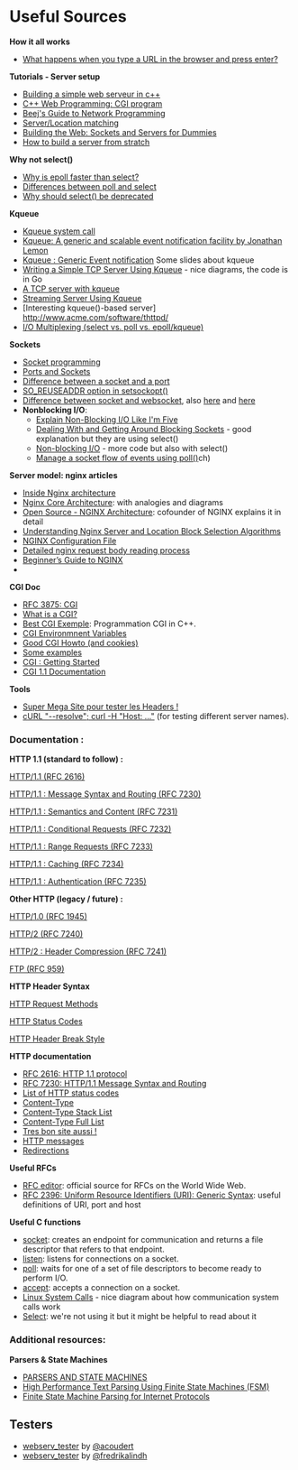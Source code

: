 # Useful Sources

**How it all works**

- [What happens when you type a URL in the browser and press enter?](https://medium.com/@maneesha.wijesinghe1/what-happens-when-you-type-an-url-in-the-browser-and-press-enter-bb0aa2449c1a)

**Tutorials - Server setup**

- [Building a simple web serveur in c++](https://ncona.com/2019/04/building-a-simple-server-with-cpp/)
- [C++ Web Programming: CGI program](https://www.tutorialspoint.com/cplusplus/cpp_web_programming.htm)
- [Beej's Guide to Network Programming](http://beej.us/guide/bgnet/)
- [Server/Location matching](https://www.digitalocean.com/community/tutorials/understanding-nginx-server-and-location-block-selection-algorithms)
- [Building the Web: Sockets and Servers for Dummies](https://levelup.gitconnected.com/building-the-web-sockets-and-servers-for-dummies-886d1595a4f8)
- [How to build a server from stratch](https://medium.com/from-the-scratch/http-server-what-do-you-need-to-know-to-build-a-simple-http-server-from-scratch-d1ef8945e4fa)

 **Why not select()**
- [Why is epoll faster than select?](https://stackoverflow.com/questions/17355593/why-is-epoll-faster-than-select/17355702#:~:text=The%20main%20difference%20between%20epoll,duration%20of%20a%20single%20call)
- [Differences between poll and select](https://stackoverflow.com/questions/970979/what-are-the-differences-between-poll-and-select)  
- [Why should select() be deprecated](https://beesbuzz.biz/code/5739-The-problem-with-select-vs-poll)

**Kqueue**
- [Kqueue system call](https://man.openbsd.org/OpenBSD-5.1/kqueue.2)
- [Kqueue: A generic and scalable event notification facility by Jonathan Lemon](https://people.freebsd.org/~jlemon/papers/kqueue.pdf)
- [Kqueue : Generic Event notification](https://www.slideshare.net/mahendram/kqueue-generic-event-notification) Some slides about kqueue
- [Writing a Simple TCP Server Using Kqueue](https://dev.to/frosnerd/writing-a-simple-tcp-server-using-kqueue-cah) - nice diagrams, the code is in Go
- [A TCP server with kqueue](https://dev.to/frevib/a-tcp-server-with-kqueue-527)
- [Streaming Server Using Kqueue](https://nima101.github.io/kqueue_server)
- [Interesting kqueue()-based server] http://www.acme.com/software/thttpd/
- [I/O Multiplexing (select vs. poll vs. epoll/kqueue)](https://nima101.github.io/io_multiplexing)

**Sockets**
- [Socket programming](https://www.ibm.com/docs/en/i/7.1?topic=communications-socket-programming)
- [Ports and Sockets](http://www.danzig.jct.ac.il/tcp-ip-lab/ibm-tutorial/3376c210.html)
- [Difference between a socket and a port](https://softwareengineering.stackexchange.com/questions/171734/difference-between-a-socket-and-a-port)
- [SO_REUSEADDR option in setsockopt()](https://stackoverflow.com/questions/14388706/how-do-so-reuseaddr-and-so-reuseport-differ)
- [Difference between socket and websocket](https://stackoverflow.com/questions/62483790/difference-between-the-socket-socketio-and-websockets), also [here](https://stackoverflow.com/questions/4973622/difference-between-socket-and-websocket) and [here](https://stackoverflow.com/questions/16945345/differences-between-tcp-sockets-and-web-sockets-one-more-time)
- **Nonblocking I/O**:
  - [Explain Non-Blocking I/O Like I'm Five](https://dev.to/frosnerd/explain-non-blocking-i-o-like-i-m-five-2a5f)
  - [Dealing With and Getting Around Blocking Sockets](http://dwise1.net/pgm/sockets/blocking.html) - good explanation but they are using select()
  - [Non-blocking I/O](https://www.ibm.com/support/knowledgecenter/ssw_ibm_i_72/rzab6/xnonblock.htm) - more code but also with select()
  - [Manage a socket flow of events using poll()](https://www.ibm.com/docs/en/i/7.2?topic=designs-using-poll-instead-select)ch)


**Server model: nginx articles**

- [Inside Nginx architecture](https://www.nginx.com/blog/inside-nginx-how-we-designed-for-performance-scale/)
- [Nginx Core Architecture](https://devopspoints.com/nginx-nginx-core-architecture.html): with analogies and diagrams
- [Open Source - NGINX Architecture](https://www.aosabook.org/en/nginx.html): cofounder of NGINX explains it in detail
- [Understanding Nginx Server and Location Block Selection Algorithms](https://www.digitalocean.com/community/tutorials/understanding-nginx-server-and-location-block-selection-algorithms)
- [NGINX Configuration File](http://nginx.org/en/docs/dirindex.html)
- [Detailed nginx request body reading process](https://programmer.help/blogs/detailed-nginx-request-body-reading-process.html)
- [Beginner’s Guide to NGINX](http://nginx.org/en/docs/beginners_guide.html)
- 
**CGI Doc**

- [RFC 3875: CGI](https://www.rfc-editor.org/rfc/rfc3875.pdf)
- [What is a CGI?](https://www.oreilly.com/library/view/cgi-programming-on/9781565921689/04_chapter-01.html)
- [Best CGI Exemple](https://www.fi.muni.cz/usr/jkucera/tic/tic0305.html): Programmation CGI in C++.
- [CGI Environmnent Variables](https://fr.wikipedia.org/wiki/Variables_d%27environnement_CGI)
- [Good CGI Howto (and cookies)](http://www.purplepixie.org/cgi/howto.php)
- [Some examples](https://pub.phyks.me/sdz/sdz/ecrivez-votre-site-web-en-c-avec-la-cgi.html)
- [CGI : Getting Started](http://www.mnuwer.dbasedeveloper.co.uk/dlearn/web/session01.htm)
- [CGI 1.1 Documentation](http://www.wijata.com/cgi/cgispec.html#4.0)

**Tools**

- [Super Mega Site pour tester les Headers !](https://reqbin.com/)
- [cURL "--resolve"; curl -H "Host: ..."](https://sodocumentation.net/curl/topic/10565/name-resolve-curl-tricks) (for testing different server names).



### Documentation :

**HTTP 1.1 (standard to follow) :**

[HTTP/1.1 (RFC 2616)](https://www.rfc-editor.org/rfc/rfc2616.html)

[HTTP/1.1 : Message Syntax and Routing (RFC 7230)](https://www.rfc-editor.org/rfc/rfc7230.html)

[HTTP/1.1 : Semantics and Content (RFC 7231)](https://www.rfc-editor.org/rfc/rfc7231.html)

[HTTP/1.1 : Conditional Requests (RFC 7232)](https://www.rfc-editor.org/rfc/rfc7232.html)

[HTTP/1.1 : Range Requests (RFC 7233)](https://www.rfc-editor.org/rfc/rfc7233.html)

[HTTP/1.1 : Caching (RFC 7234)](https://www.rfc-editor.org/rfc/rfc7234.html)

[HTTP/1.1 : Authentication (RFC 7235)](https://www.rfc-editor.org/rfc/rfc7235.html)

**Other HTTP (legacy / future) :**

[HTTP/1.0 (RFC 1945)](https://www.rfc-editor.org/rfc/rfc1945.html)

[HTTP/2 (RFC 7240)](https://www.rfc-editor.org/rfc/rfc7540.html)

[HTTP/2 : Header Compression (RFC 7241)](https://www.rfc-editor.org/rfc/rfc7541.html)

[FTP (RFC 959)](https://www.rfc-editor.org/rfc/rfc959.html)

 **HTTP Header Syntax**

[HTTP Request Methods](https://en.wikipedia.org/wiki/Hypertext_Transfer_Protocol#Request_methods)

[HTTP Status Codes](https://en.wikipedia.org/wiki/List_of_HTTP_status_codes)

[HTTP Header Break Style](https://stackoverflow.com/questions/5757290/http-header-line-break-style)

**HTTP documentation**

- [RFC 2616: HTTP 1.1 protocol](https://datatracker.ietf.org/doc/html/rfc2616)
- [RFC 7230: HTTP/1.1 Message Syntax and Routing](https://www.rfc-editor.org/rfc/pdfrfc/rfc7230.txt.pdf)
- [List of HTTP status codes](https://en.wikipedia.org/wiki/List_of_HTTP_status_codes)
- [Content-Type](https://docs.microsoft.com/en-us/previous-versions/exchange-server/exchange-10/ms526508(v=exchg.10)?redirectedfrom=MSDN)
- [Content-Type Stack List](https://stackoverflow.com/questions/23714383/what-are-all-the-possible-values-for-http-content-type-header)
- [Content-Type Full List](https://www.iana.org/assignments/media-types/media-types.xhtml)
- [Tres bon site aussi !](https://developer.mozilla.org/fr/docs/Web/HTTP/Status/)
- [HTTP messages](https://developer.mozilla.org/en-US/docs/Web/HTTP/Messages)
- [Redirections](https://developer.mozilla.org/fr/docs/Web/HTTP/Redirections)

**Useful RFCs**

- [RFC editor](https://www.rfc-editor.org/retrieve/): official source for RFCs on the World Wide Web.
- [RFC 2396: Uniform Resource Identifiers (URI): Generic Syntax](https://datatracker.ietf.org/doc/html/rfc2396): useful definitions of URI, port and host

**Useful C functions**

- [socket](https://man7.org/linux/man-pages/man2/socket.2.html): creates an endpoint for communication and returns a file descriptor that refers to that endpoint.
- [listen](https://man7.org/linux/man-pages/man2/listen.2.html): listens for connections on a socket.
- [poll](https://man7.org/linux/man-pages/man2/poll.2.html): waits for one of a set of file descriptors to become ready to perform I/O.
- [accept](https://man7.org/linux/man-pages/man2/accept.2.html): accepts a connection on a socket.
- [Linux System Calls](https://cloudchef.medium.com/linux-system-calls-c2867c7c30c1) - nice diagram about how communication system calls work
- [Select](https://www.lowtek.com/sockets/select.html): we're not using it but it might be helpful to read about it


### Additional resources:

**Parsers & State Machines**
- [PARSERS AND STATE MACHINES](https://www.pearsonhighered.com/assets/samplechapter/0/3/2/1/0321112547.pdf)
- [High Performance Text Parsing Using Finite State Machines (FSM)](https://hackernoon.com/high-performance-text-parsing-using-finite-state-machines-fsm-6d3m33j9)
- [Finite State Machine Parsing for Internet Protocols](https://ieeexplore.ieee.org/document/6957302)

## **Testers**

- [webserv_tester](https://github.com/acoudert/webserv_tester) by [@acoudert](https://github.com/acoudert)
- [webserv_tester](https://github.com/fredrikalindh/webserv_tester) by [@fredrikalindh](https://github.com/fredrikalindh)
